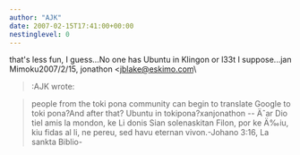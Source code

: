 ```yaml
---
author: "AJK"
date: 2007-02-15T17:41:00+00:00
nestinglevel: 0
---
```

that's less fun, I guess...No one has Ubuntu in Klingon or l33t I suppose...jan Mimoku2007/2/15, jonathon <[jblake@eskimo.com](mailto://jblake@eskimo.com)\
>:AJK wrote:

> people from the toki pona community can begin to translate Google to
> toki pona?And after that? Ubuntu in tokipona?xanjonathon --
 Äˆar Dio tiel amis la mondon, ke Li donis Sian solenaskitan Filon, por ke Ä‰iu, kiu fidas al li, ne pereu, sed havu eternan vivon.-Johano 3:16, La sankta Biblio-